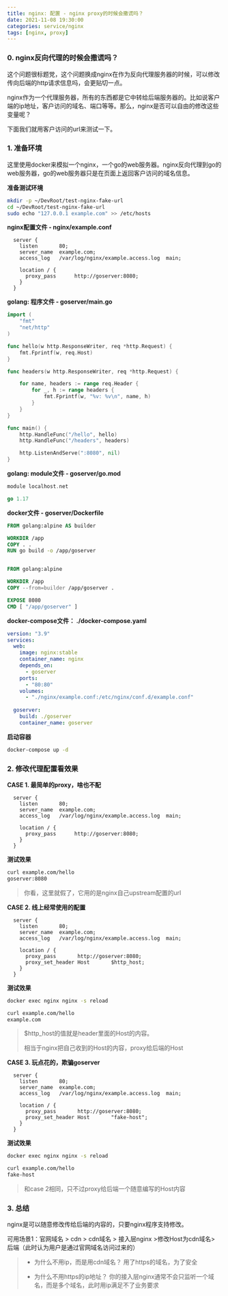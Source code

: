 ```yaml
---
title: nginx: 配置 - nginx proxy的时候会撒谎吗？
date: 2021-11-08 19:30:00
categories: service/nginx
tags: [nginx, proxy]
---
```


### 0. nginx反向代理的时候会撒谎吗？
这个问题很标题党，这个问题换成nginx在作为反向代理服务器的时候，可以修改传向后端的http请求信息吗，会更贴切一点。

nginx作为一个代理服务器，所有的东西都是它中转给后端服务器的。比如说客户端的ip地址，客户访问的域名、端口等等。那么，nginx是否可以自由的修改这些变量呢？

下面我们就用客户访问的url来测试一下。

### 1. 准备环境
这里使用docker来模拟一个nginx，一个go的web服务器。nginx反向代理到go的web服务器，go的web服务器只是在页面上返回客户访问的域名信息。

**准备测试环境**
``` bash
mkdir -p ~/DevRoot/test-nginx-fake-url
cd ~/DevRoot/test-nginx-fake-url
sudo echo "127.0.0.1 example.com" >> /etc/hosts
```

**nginx配置文件 - nginx/example.conf**
```
  server {
    listen       80;
    server_name  example.com;
    access_log   /var/log/nginx/example.access.log  main;

    location / {
      proxy_pass      http://goserver:8080;
    }
  }
```

**golang: 程序文件 - goserver/main.go**
``` go
import (
    "fmt"
    "net/http"
)

func hello(w http.ResponseWriter, req *http.Request) {
    fmt.Fprintf(w, req.Host)
}

func headers(w http.ResponseWriter, req *http.Request) {

    for name, headers := range req.Header {
        for _, h := range headers {
            fmt.Fprintf(w, "%v: %v\n", name, h)
        }
    }
}

func main() {
    http.HandleFunc("/hello", hello)
    http.HandleFunc("/headers", headers)

    http.ListenAndServe(":8080", nil)
}
```

**golang: module文件 - goserver/go.mod**
``` go
module localhost.net

go 1.17
```

**docker文件 - goserver/Dockerfile**
``` dockerfile
FROM golang:alpine AS builder

WORKDIR /app
COPY . .
RUN go build -o /app/goserver


FROM golang:alpine

WORKDIR /app
COPY --from=builder /app/goserver .

EXPOSE 8080
CMD [ "/app/goserver" ]
```

**docker-compose文件： ./docker-compose.yaml**
``` yaml
version: "3.9"
services:
  web:
    image: nginx:stable
    container_name: nginx
    depends_on:
      - goserver
    ports:
      - "80:80"
    volumes:
      - "./nginx/example.conf:/etc/nginx/conf.d/example.conf"
  
  goserver:
    build: ./goserver
    container_name: goserver
```

**启动容器**
``` bash
docker-compose up -d
```

### 2. 修改代理配置看效果
**CASE 1. 最简单的proxy，啥也不配**
```
  server {
    listen       80;
    server_name  example.com;
    access_log   /var/log/nginx/example.access.log  main;

    location / {
      proxy_pass      http://goserver:8080;
    }
  }
```

**测试效果**
``` bash
curl example.com/hello
goserver:8080
```
> 你看，这里就假了，它用的是nginx自己upstream配置的url

**CASE 2. 线上经常使用的配置**
```
  server {
    listen       80;
    server_name  example.com;
    access_log   /var/log/nginx/example.access.log  main;

    location / {
      proxy_pass       http://goserver:8080;
      proxy_set_header Host       $http_host;
    }
  }
```

**测试效果**
``` bash
docker exec nginx nginx -s reload

curl example.com/hello
example.com
```
> $http_host的值就是header里面的Host的内容。
> 
> 相当于nginx把自己收到的Host的内容，proxy给后端的Host

**CASE 3. 玩点花的，欺骗goserver**
```
  server {
    listen       80;
    server_name  example.com;
    access_log   /var/log/nginx/example.access.log  main;

    location / {
      proxy_pass       http://goserver:8080;
      proxy_set_header Host       "fake-host";
    }
  }
```

**测试效果**
``` bash
docker exec nginx nginx -s reload

curl example.com/hello
fake-host
```
> 和case 2相同，只不过proxy给后端一个随意编写的Host内容


### 3. 总结
nginx是可以随意修改传给后端的内容的，只要nginx程序支持修改。

可用场景1：官网域名 > cdn > cdn域名 > 接入层nginx >修改Host为cdn域名> 后端（此时认为用户是通过官网域名访问过来的）
> - 为什么不用ip，而是用cdn域名？
> 用了https的域名，为了安全
> 
> - 为什么不用https的ip地址？
> 你的接入层nginx通常不会只监听一个域名，而是多个域名，此时用ip满足不了业务要求